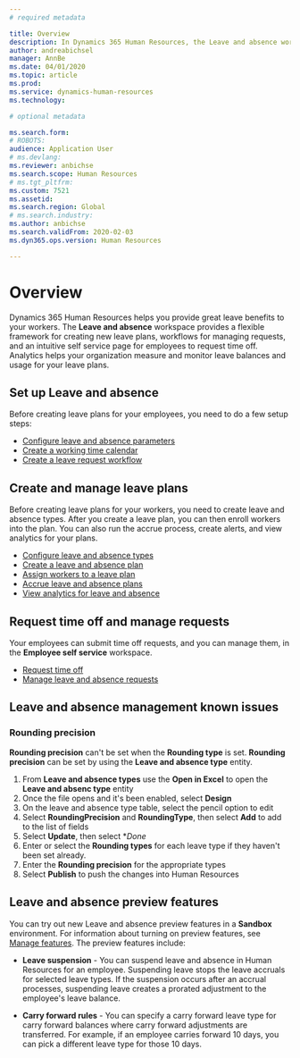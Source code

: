 ```yaml
---
# required metadata

title: Overview
description: In Dynamics 365 Human Resources, the Leave and absence workspace provides a flexible framework for creating new leave plans, workflows for managing requests, and an intuitive self service page for employees to request time off. 
author: andreabichsel
manager: AnnBe
ms.date: 04/01/2020
ms.topic: article
ms.prod: 
ms.service: dynamics-human-resources
ms.technology: 

# optional metadata

ms.search.form: 
# ROBOTS: 
audience: Application User
# ms.devlang: 
ms.reviewer: anbichse
ms.search.scope: Human Resources
# ms.tgt_pltfrm: 
ms.custom: 7521
ms.assetid: 
ms.search.region: Global
# ms.search.industry: 
ms.author: anbichse
ms.search.validFrom: 2020-02-03
ms.dyn365.ops.version: Human Resources

---
```


# Overview

Dynamics 365 Human Resources helps you provide great leave benefits to your workers. The **Leave and absence** workspace provides a flexible framework for creating new leave plans, workflows for managing requests, and an intuitive self service page for employees to request time off. Analytics helps your organization measure and monitor leave balances and usage for your leave plans.

## Set up Leave and absence

Before creating leave plans for your employees, you need to do a few setup steps:

- [Configure leave and absence parameters](hr-leave-and-absence-parameters.md)
- [Create a working time calendar](hr-leave-and-absence-working-time-calendar.md)
- [Create a leave request workflow](hr-leave-and-absence-workflow.md)

## Create and manage leave plans

Before creating leave plans for your workers, you need to create leave and absence types. After you create a leave plan, you can then enroll workers into the plan. You can also run the accrue process, create alerts, and view analytics for your plans.

- [Configure leave and absence types](hr-leave-and-absence-types.md)
- [Create a leave and absence plan](hr-leave-and-absence-plans.md)
- [Assign workers to a leave plan](hr-leave-and-absence-enroll.md)
- [Accrue leave and absence plans](hr-leave-and-absence-accrue.md)
- [View analytics for leave and absence](hr-leave-and-absence-analytics.md)

## Request time off and manage requests

Your employees can submit time off requests, and you can manage them, in the **Employee self service** workspace.

- [Request time off](hr-employee-self-service-request-time-off.md)
- [Manage leave and absence requests](hr-employee-self-service-manage-requests.md)

## Leave and absence management known issues

### Rounding precision
**Rounding precision** can't be set when the **Rounding type** is set. **Rounding precision** can be set by using the **Leave and absence type** entity. 

1. From **Leave and absence types** use the **Open in Excel** to open the **Leave and absenc type** entity
2. Once the file opens and it's been enabled, select **Design**
3. On the leave and absence type table, select the pencil option to edit
4. Select **RoundingPrecision** and **RoundingType**, then select **Add** to add to the list of fields
5. Select **Update**, then select **Done*
6. Enter or select the **Rounding types** for each leave type if they haven't been set already. 
7. Enter the **Rounding precision** for the appropriate types
8. Select **Publish** to push the changes into Human Resources

## Leave and absence preview features

You can try out new Leave and absence preview features in a **Sandbox** environment. For information about turning on preview features, see [Manage features](hr-admin-manage-features.md). The preview features include:

- **Leave suspension** - You can suspend leave and absence in Human Resources for an employee. Suspending leave stops the leave accruals for selected leave types. If the suspension occurs after an accrual processes, suspending leave creates a prorated adjustment to the employee's leave balance. 

- **Carry forward rules** - You can specify a carry forward leave type for carry forward balances where carry forward adjustments are transferred. For example, if an employee carries forward 10 days, you can pick a different leave type for those 10 days. 
